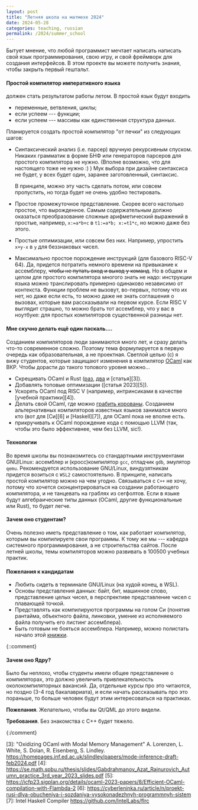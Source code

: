 ```yaml
---
layout: post
title: "Летняя школа на матмехе 2024"
date: 2024-05-28
categories: teaching, russian
permalink: /2024/summer_school
---
```


Бытует мнение, что любой программист мечтает написать написать свой язык программирования, свою игру, и свой фреймворк для создания интерфейсов. В этом проекте вы можете получить знания, чтобы закрыть первый гештальт.

#### Простой компилятор императивного языка
должен стать результатом работы летом. В простой язык будут входить
* переменные, ветвления, циклы;
* если успеем --- функции;
* если успеем --- массивы как единственная структура данных.

Планируется создать простой компилятор "от печки" из следующих шагов:
* Синтаксический анализ (i.e. парсер) вручную рекурсивным спуском.
  Никаких грамматик в форме БНФ или генераторов парсеров для простого компилятора не нужно. (Вполне возможно, что для настоящего тоже не нужно :) ) Мук выбора при дизайне синтаксиса не будет, у всех будет один, заранее заготовленный, синтаксис.

  В принципе, можно эту часть сделать потом, или совсем пропустить, но тогда будет не очень удобно тестировать.
* Простое промежуточное представление.
  Скорее всего настолько простое, что вырожденное. Самым содержательным должно оказаться преобразование сложные арифметический выражений в простые, например, `x:=a*b+c` в `t1:=a*b; x:=t1*c`, но можно даже без этого.
* Простые оптимизации, или совсем без них.
  Например, упростить `x+y-x` в `y` для беззнаковых чисел.
* Максимально простое порождение инструкций (для базового RISC-V 64).
  Да, придется потратить немного времени на привыкание к ассемблеру, ~~чтобы не путать вход и выход у команд~~. Но в общем и целом для простого компилятора многого знать не надо: инструкции языка можно транслировать примерно одинаково независимо от контекста. Функции проблем не вызовут, во-первых, потому что их нет, но даже если есть, то можно даже не знать соглашения о вызовах, которые вам рассказывали на первом курсе.
  Если RISC V выглядит страшно, то можно брать тот ассемблер, что у вас в ноутбуке: для простых компиляторов существенной разницы нет.

#### Мне скучно делать ещё один паскаль....
Созданием компиляторов люди занимаются много лет, и сразу делать что-то современное сложно. Поэтому тема формулируется в первую очередь как образовательная, а не проектная.
Светлой целью (с) я вижу студентов, которые защищают изменения в компилятор [OCaml](https://github.com/ocaml/ocaml/pulls) как ВКР. Чтобы дорасти до такого топового уровня можно...
* Скрещивать OCaml и Rust ([раз][1], [два][2] и [статья][3]).
* Добавлять топовые оптимизации ([статья 2023][5]).
* Ускорять OCaml под RISC V (например, интринсиками в качестве [учебной практики][4]).
* Делать свой OCaml, где можно [грабить корованы](https://wikireality.ru/wiki/Грабить_корованы). Созданием альтернативных компиляторов известных языков занимался много кто (вот для [Си][6] и [Haskell][7]), для OCaml пока не вполне есть.
* прикручивать к OCaml порождение кода с помощью LLVM (так, чтобы это было эффективнее, чем без LLVM, sic!).


#### Технологии

Во время школы вы познакомитесь со стандартными инструментами GNU/Linux: ассемблер и (кросс)компилятор `gcc`, отладчик `gdb`, эмулятор `qemu`. Рекомендуется использование GNU/Linux, виндузятникам придется возиться с `WSL2` самостоятельно.
В принципе, написать простой компилятор можно на чем угодно.
Связываться с `C++` не хочу, потому что хочется сконцентрироваться на создании работающего компилятора, и не танцевать на граблях из сегфолтов. Если в языке будут алгебраические типы данных (OCaml, другие функциональные или Rust), то будет легче.

#### Зачем оно студентам?

Очень полезно иметь представление о том, как работает компилятор, которым вы компилируете свои программы. К тому же мы --- кафедра системного программирования, а не строительства сайтов. После летней школы, темы компиляторов можно развивать в 100500 учебных практик.

#### Пожелания к кандидатам

* Любить сидеть в терминале GNU/Linux (на худой конец, в WSL).
* Основы представления данных: байт, бит, машинное слово, представление целых чисел, в перспрективе представление чисел с плавающей точкой.
* Представлять как компилируются программы на голом Си (понятия рантайма, объектного файла, линковки, умение из исполняемого файла получить его листинг ассемблера).
* Быть готовым не бояться ассемблера. Например, можно полистать начало этой [книжки](https://www.amazon.com/Low-Level-Programming-Assembly-Execution-Architecture/dp/1484224027).

{::comment}
#### Зачем оно Ядру?

Было бы неплохо, чтобы студенты имели общее представление о компиляторах, это должно увеличить привлекательность околокомпиляторных вакансий. Да, отдельные курсы про это читаются, но поздно (3-4 год бакалавриата), и если начать рассказывать про это пораньше, то больше человек будут этим интересоваться на практиках.


**Пожелания**. Желательно, чтобы вы Qt/QML до этого видели.

**Требования**. Без знакомства с С++ будет тяжело.

{:/comment}

[1]: https://blog.janestreet.com/oxidizing-ocaml-locality
[2]: https://blog.janestreet.com/oxidizing-ocaml-ownership
[3]: "Oxidizing OCaml with Modal Memory Management" A. Lorenzen, L. White, S. Dolan, R. Eisenberg, S. Lindley. https://homepages.inf.ed.ac.uk/slindley/papers/mode-inference-draft-feb2024.pdf
[4]: https://se.math.spbu.ru/thesis/slides/Gabdrahmanov_Azat_Rajnurovich_Autumn_practice_3rd_year_2023_slides.pdf
[5]: https://icfp23.sigplan.org/details/ocaml-2023-papers/8/Efficient-OCaml-compilation-with-Flambda-2
[6]: https://cyberleninka.ru/article/n/proekt-rusi-dlya-obucheniya-i-sozdaniya-vysokonadezhnyh-programmnyh-sistem
[7]: Intel Haskell Compiler  https://github.com/IntelLabs/flrc


